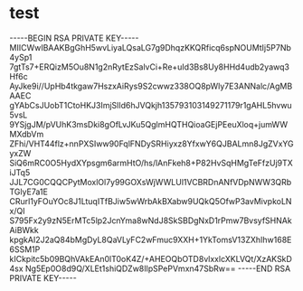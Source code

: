 # test 
-----BEGIN RSA PRIVATE KEY-----
MIICWwIBAAKBgGhH5wvLiyaLQsaLG7g9DhqzKKQRficq6spNOUMtIj5P7Nb4ySp1
7gtTs7+ERQizM5Ou8N1g2nRytEzSalvCi+Re+uId3Bs8Uy8HHd4udb2yawq3Hf6c
AyJke9i//UpHb4tkgaw7HszxAiRys9S2cwwz338OQ8pWly7E3ANNalc/AgMBAAEC
gYAbCsJUobT1CtoHKJ3ImjSlId6hJVQkjh135793103149271179r1gAHL5hvwu5vsL
9YSjgJM/pVUhK3msDki8gOfLvJKu5QglmHQTHQioaGEjPEeuXloq+jumWWMXdbVm
ZFhi/VHT44flz+nnPXSIww90FqlFNDySRHiyxz8YfxwY6QJBALmn8JgZVxYGyxZW
SiQ6mRC0O5HydXYpsgm6armHtO/hs/lAnFkeh8+P82HvSqHMgTeFfzUj9TXiJTq5
JJL7CG0CQQCPytMoxlOl7y99GOXsWjWWLUl1VCBRDnANfVDpNWW3QRbTGlyE7a1E
CRurl1yFOuYOc8J1LtuqITfBJiw5wWrbAkBXabw9UQkQ5OfwP3avMivpkoLNx/QI
S795Fx2y9zN5ErMTc5lp2JcnYma8wNdJ8SkSBDgNxD1rPmw7BvsyfSHNAkAiBWkk
kpgkAI2J2aQ84bMgDyL8QaVLyFC2wFmuc9XXH+1YkTomsV13ZXhIhw168E6SSM1P
kICkpitc5b09BQhVAkEAn0lT0oK4Z/+AHEOQbOTD8vlxxlcXKLVQt/XzAKSkD4sx
Ng5Ep0O8d9Q/XLEt1shiQDZw8IlpSPePVmxn47SbRw==
-----END RSA PRIVATE KEY-----

